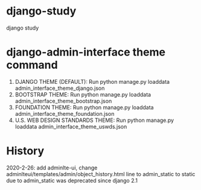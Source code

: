 # django-study
django study

# django-admin-interface theme command
1. DJANGO THEME (DEFAULT):
Run python manage.py loaddata admin_interface_theme_django.json
1. BOOTSTRAP THEME:
Run python manage.py loaddata admin_interface_theme_bootstrap.json
1. FOUNDATION THEME:
Run python manage.py loaddata admin_interface_theme_foundation.json
1. U.S. WEB DESIGN STANDARDS THEME:
Run python manage.py loaddata admin_interface_theme_uswds.json

# History
2020-2-26: add adminlte-ui, change adminlteui/templates/admin/object_history.html line to admin_static to static 
           due to admin_static was deprecated since django 2.1